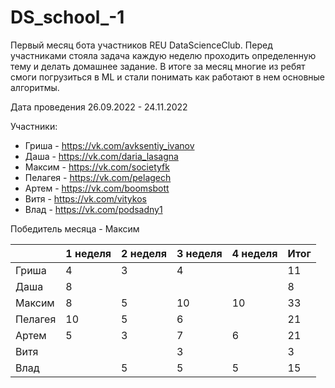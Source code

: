 # DS_school_-1
Первый месяц бота участников REU DataScienceClub. Перед участниками стояла задача каждую неделю проходить определенную тему и делать домашнее задание. В итоге за месяц многие из ребят смоги погрузиться в ML и стали понимать как работают в нем основные алгоритмы.

Дата проведения 26.09.2022 - 24.11.2022

Участники: 

- Гриша - https://vk.com/avksentiy_ivanov
- Даша - https://vk.com/daria_lasagna
- Максим - https://vk.com/societyfk
- Пелагея - https://vk.com/pelagech
- Артем - https://vk.com/boomsbott
- Витя - https://vk.com/vitykos
- Влад - https://vk.com/podsadny1

Победитель месяца - Максим

|         | 1 неделя | 2 неделя  | 3 неделя | 4 неделя | Итог |
|---------|----------|-----------|----------|----------|------|
| Гриша   | 4        | 3         | 4        |          | 11   |
| Даша    | 8        |           |          |          | 8    |
| Максим  | 8        | 5         | 10       | 10       | 33   |
| Пелагея | 10       | 5         | 6        |          | 21   |
| Артем   | 5        | 3         | 7        | 6        | 21   |
| Витя    |          |           | 3        |          | 3    |
| Влад    |          | 5         | 5        | 5        | 15   |
